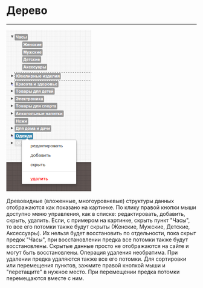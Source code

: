 Дерево
==================
------------------
![auto](/static/dmn/markdown/im/tree1.png "")

Древовидные (вложенные, многоуровневые) структуры данных отображаются как показано на картинке. По клику правой кнопки мыши доступно меню управления, как в списке: редактировать, добавить, скрыть, удалить. Если, с примером на картинке, скрыть пункт "Часы", то все его потомки также будут скрыты (Женские, Мужские, Детские, Аксессуары). Их нельзя будет восстановить по отдельности, пока скрыт предок "Часы", при восстановлении предка все потомки также будут восстановлены. Скрытые данные просто не отображаются на сайте и могут быть восстановлены. Операция удаления необратима. При удалении предка удаляются также все его потомки.
Для сортировки или перемещения пунктов, зажмите правой кнопкой мыши и "перетащите" в нужное место. При перемещении предка потомки перемещаются вместе с ним.